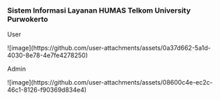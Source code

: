 <h3>Sistem Informasi Layanan HUMAS Telkom University Purwokerto</h3>

<p>User</p>
![image](https://github.com/user-attachments/assets/0a37d662-5a1d-4030-8e78-4e7fe4278250)


<p>Admin</p>
![image](https://github.com/user-attachments/assets/08600c4e-ec2c-46c1-8126-f90369d834e4)



